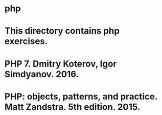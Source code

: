 # php

# This directory contains php exercises.

# PHP 7. Dmitry Koterov, Igor Simdyanov. 2016.
# PHP: objects, patterns, and practice. Matt Zandstra. 5th edition. 2015.
